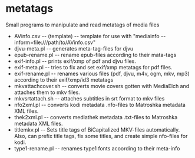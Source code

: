 # metatags
Small programs to manipulate and read metatags of media files

* AVinfo.csv -- (template) -- template for use with "mediainfo --inform=file:///path/to/AVinfo.csv"
* djvu-meta.pl -- generates meta-tag-files for djvu
* epub-rename.pl -- rename epub-files according to their mata-tags
* exif-info.pl -- prints exif/xmp of pdf and djvu files.
* exif-meta.pl -- tries to fix and set exif/xmp metatags for pdf files.
* exif-rename.pl -- renames various files (pdf, djvu, m4v, ogm, mkv, mp3) according to their exif/xmp/id3 metatags
* mkvattachcover.sh -- converts movie covers gotten with MediaElch and attaches them to mkv files.
* mkvsrtattach.sh -- attaches subtitles in srt format to mkv files
* nfo2xml.pl -- converts kodi metadata .nfo-files to Matroshka metadata XML files.
* thek2xml.pl -- converts mediathek metadata .txt-files to Matroshka metadata XML files. 
* titlemkv.pl -- Sets title tags of BiCapitalized MKV-files automatically. Also, can prefix title tags, fix some titles, and create simple nfo-files for kodi.
* type1-rename.pl -- renames type1 fonts acoording to their meta-info
